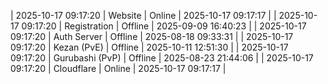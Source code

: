 | 2025-10-17 09:17:20 | Website | Online | 2025-10-17 09:17:17 |
| 2025-10-17 09:17:20 | Registration | Offline | 2025-09-09 16:40:23 |
| 2025-10-17 09:17:20 | Auth Server | Offline | 2025-08-18 09:33:31 |
| 2025-10-17 09:17:20 | Kezan (PvE) | Offline | 2025-10-11 12:51:30 |
| 2025-10-17 09:17:20 | Gurubashi (PvP) | Offline | 2025-08-23 21:44:06 |
| 2025-10-17 09:17:20 | Cloudflare | Online | 2025-10-17 09:17:17 |
